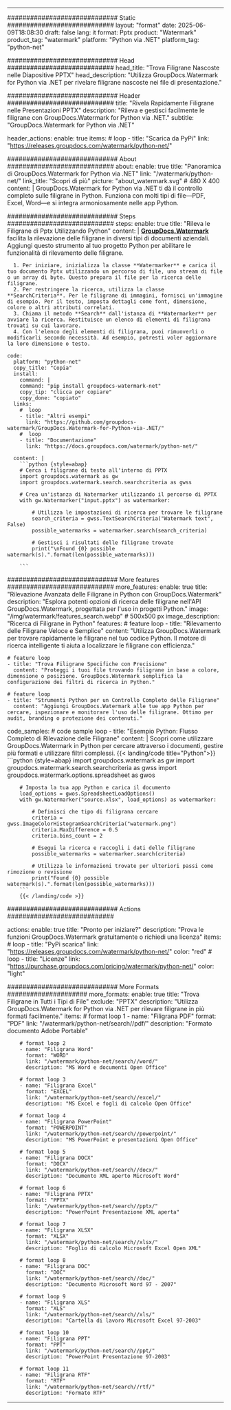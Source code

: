 
---
############################# Static ############################
layout: "format"
date:  2025-06-09T18:08:30
draft: false
lang: it
format: Pptx
product: "Watermark"
product_tag: "watermark"
platform: "Python via .NET"
platform_tag: "python-net"

############################# Head ############################
head_title: "Trova Filigrane Nascoste nelle Diapositive PPTX"
head_description: "Utilizza GroupDocs.Watermark for Python via .NET per rivelare filigrane nascoste nei file di presentazione."

############################# Header ############################
title: "Rivela Rapidamente Filigrane nelle Presentazioni PPTX" 
description: "Rileva e gestisci facilmente le filigrane con GroupDocs.Watermark for Python via .NET."
subtitle: "GroupDocs.Watermark for Python via .NET" 

header_actions:
  enable: true
  items:
    #  loop
    - title: "Scarica da PyPi"
      link: "https://releases.groupdocs.com/watermark/python-net/"
      
############################# About ############################
about:
    enable: true
    title: "Panoramica di GroupDocs.Watermark for Python via .NET"
    link: "/watermark/python-net/"
    link_title: "Scopri di più"
    picture: "about_watermark.svg" # 480 X 400
    content: |
       GroupDocs.Watermark for Python via .NET ti dà il controllo completo sulle filigrane in Python. Funziona con molti tipi di file—PDF, Excel, Word—e si integra armoniosamente nelle app Python.

############################# Steps ############################
steps:
    enable: true
    title: "Rileva le Filigrane di Pptx Utilizzando Python"
    content: |
      **[GroupDocs.Watermark](https://products.groupdocs.com/watermark/python-net/)** facilita la rilevazione delle filigrane in diversi tipi di documenti aziendali. Aggiungi questo strumento al tuo progetto Python per abilitare le funzionalità di rilevamento delle filigrane.
      
      1. Per iniziare, inizializza la classe **Watermarker** e carica il tuo documento Pptx utilizzando un percorso di file, uno stream di file o un array di byte. Questo prepara il file per la ricerca delle filigrane.
      2. Per restringere la ricerca, utilizza la classe **SearchCriteria**. Per le filigrane di immagini, fornisci un'immagine di esempio. Per il testo, imposta dettagli come font, dimensione, colore o altri attributi correlati.
      3. Chiama il metodo **Search** dall'istanza di **Watermarker** per avviare la ricerca. Restituisce un elenco di elementi di filigrana trovati su cui lavorare.
      4. Con l'elenco degli elementi di filigrana, puoi rimuoverli o modificarli secondo necessità. Ad esempio, potresti voler aggiornare la loro dimensione o testo.
   
    code:
      platform: "python-net"
      copy_title: "Copia"
      install:
        command: |
        command: "pip install groupdocs-watermark-net"
        copy_tip: "clicca per copiare"
        copy_done: "copiato"
      links:
        #  loop
        - title: "Altri esempi"
          link: "https://github.com/groupdocs-watermark/GroupDocs.Watermark-for-Python-via-.NET/"
        #  loop
        - title: "Documentazione"
          link: "https://docs.groupdocs.com/watermark/python-net/"
          
      content: |
        ```python {style=abap}
        # Cerca i filigrane di testo all'interno di PPTX
        import groupdocs.watermark as gw
        import groupdocs.watermark.search.searchcriteria as gwss

        # Crea un'istanza di Watermarker utilizzando il percorso di PPTX
        with gw.Watermarker("input.pptx") as watermarker:

            # Utilizza le impostazioni di ricerca per trovare le filigrane
            search_criteria = gwss.TextSearchCriteria("Watermark text", False)
            possible_watermarks = watermarker.search(search_criteria)

            # Gestisci i risultati delle filigrane trovate
            print("\nFound {0} possible watermark(s).".format(len(possible_watermarks)))
       
        ```  

############################# More features ############################
more_features:
  enable: true
  title: "Rilevazione Avanzata delle Filigrane in Python con GroupDocs.Watermark"
  description: "Esplora potenti opzioni di ricerca delle filigrane nell'API GroupDocs.Watermark, progettata per l'uso in progetti Python."
  image: "/img/watermark/features_search.webp" # 500x500 px
  image_description: "Ricerca di Filigrane in Python"
  features:
    # feature loop
    - title: "Rilevamento delle Filigrane Veloce e Semplice"
      content: "Utilizza GroupDocs.Watermark per trovare rapidamente le filigrane nel tuo codice Python. Il motore di ricerca intelligente ti aiuta a localizzare le filigrane con efficienza."

    # feature loop
    - title: "Trova Filigrane Specifiche con Precisione"
      content: "Proteggi i tuoi file trovando filigrane in base a colore, dimensione o posizione. GroupDocs.Watermark semplifica la configurazione dei filtri di ricerca in Python."

    # feature loop
    - title: "Strumenti Python per un Controllo Completo delle Filigrane"
      content: "Aggiungi GroupDocs.Watermark alle tue app Python per cercare, ispezionare e monitorare l'uso delle filigrane. Ottimo per audit, branding o protezione dei contenuti."
      
  code_samples:
    # code sample loop
    - title: "Esempio Python: Flusso Completo di Rilevazione delle Filigrane"
      content: |
        Scopri come utilizzare GroupDocs.Watermark in Python per cercare attraverso i documenti, gestire più formati e utilizzare filtri complessi.
        {{< landing/code title="Python">}}
        ```python {style=abap}
        import groupdocs.watermark as gw
        import groupdocs.watermark.search.searchcriteria as gwss
        import groupdocs.watermark.options.spreadsheet as gwos

        # Imposta la tua app Python e carica il documento
        load_options = gwos.SpreadsheetLoadOptions()
        with gw.Watermarker("source.xlsx", load_options) as watermarker:

            # Definisci che tipo di filigrana cercare
            criteria = gwss.ImageColorHistogramSearchCriteria("watermark.png")
            criteria.MaxDifference = 0.5
            criteria.bins_count = 2

            # Esegui la ricerca e raccogli i dati delle filigrane
            possible_watermarks = watermarker.search(criteria)

            # Utilizza le informazioni trovate per ulteriori passi come rimozione o revisione
            print("Found {0} possible watermark(s).".format(len(possible_watermarks)))        
        ```
        {{< /landing/code >}}


############################# Actions ############################

actions:
  enable: true
  title: "Pronto per iniziare?"
  description: "Prova le funzioni GroupDocs.Watermark gratuitamente o richiedi una licenza"
  items:
    #  loop
    - title: "PyPi scarica"
      link: "https://releases.groupdocs.com/watermark/python-net/"
      color: "red"
        #  loop
    - title: "Licenze"
      link: "https://purchase.groupdocs.com/pricing/watermark/python-net/"
      color: "light"


############################# More Formats #####################
more_formats:
    enable: true
    title: "Trova Filigrane in Tutti i Tipi di File"
    exclude: "PPTX"
    description: "Utilizza GroupDocs.Watermark for Python via .NET per rilevare filigrane in più formati facilmente."
    items: 
        # format loop 1
        - name: "Filigrana PDF"
          format: "PDF"
          link: "/watermark/python-net/search//pdf/"
          description: "Formato documento Adobe Portable"

        # format loop 2
        - name: "Filigrana Word"
          format: "WORD"
          link: "/watermark/python-net/search//word/"
          description: "MS Word e documenti Open Office"
          
        # format loop 3
        - name: "Filigrana Excel"
          format: "EXCEL"
          link: "/watermark/python-net/search//excel/"
          description: "MS Excel e fogli di calcolo Open Office"

        # format loop 4
        - name: "Filigrana PowerPoint"
          format: "POWERPOINT"
          link: "/watermark/python-net/search//powerpoint/"
          description: "MS PowerPoint e presentazioni Open Office"

        # format loop 5
        - name: "Filigrana DOCX"
          format: "DOCX"
          link: "/watermark/python-net/search//docx/"
          description: "Documento XML aperto Microsoft Word"
          
        # format loop 6
        - name: "Filigrana PPTX"
          format: "PPTX"
          link: "/watermark/python-net/search//pptx/"
          description: "PowerPoint Presentazione XML aperta"
          
        # format loop 7
        - name: "Filigrana XLSX"
          format: "XLSX"
          link: "/watermark/python-net/search//xlsx/"
          description: "Foglio di calcolo Microsoft Excel Open XML"

        # format loop 8
        - name: "Filigrana DOC"
          format: "DOC"
          link: "/watermark/python-net/search//doc/"
          description: "Documento Microsoft Word 97 - 2007"

        # format loop 9
        - name: "Filigrana XLS"
          format: "XLS"
          link: "/watermark/python-net/search//xls/"
          description: "Cartella di lavoro Microsoft Excel 97-2003"

        # format loop 10
        - name: "Filigrana PPT"
          format: "PPT"
          link: "/watermark/python-net/search//ppt/"
          description: "PowerPoint Presentazione 97-2003"

        # format loop 11
        - name: "Filigrana RTF"
          format: "RTF"
          link: "/watermark/python-net/search//rtf/"
          description: "Formato RTF"

---